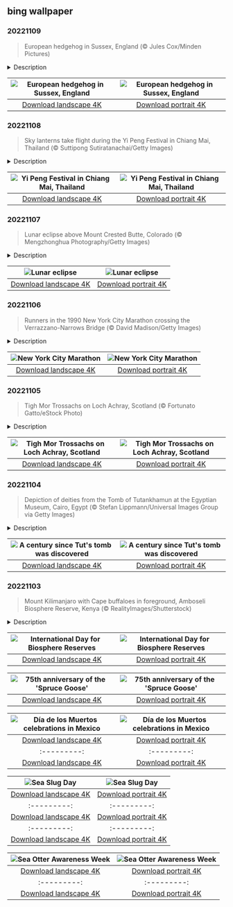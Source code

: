 ## bing wallpaper

### 20221109

> European hedgehog in Sussex, England (© Jules Cox/Minden Pictures)

<details>
<summary>Description</summary>

> Join us for a trip across the pond as we take a moment to examine the prickly European hedgehog. Our friend in today's photo is in Sussex, England, but European hedgehogs are widespread across the continent. They're thought to be the largest and heaviest of the hedgehog family. A nocturnal creature, the hedgehog can often be found in gardens snacking on its preferred diet of insects.
> 
> The European hedgehog is sometimes considered an invasive species. In New Zealand, for example, the hedgehog has no natural predators and threatens the food supply of native bush birds. But it's hard to blame such a cute little creature. With roughly 6,000 spines on its back, the hedgehog was, at one point, used as an unofficial symbol for NATO, chosen because it's a peaceful animal that has a rather pointed defense system.
> 
> 

</details>

| ![European hedgehog in Sussex, England](https://cn.bing.com/th?id=OHR.HedgehogNest_EN-US0590169065_UHD.jpg&pid=hp&w=400&h=224&rs=1&c=4) | ![European hedgehog in Sussex, England](https://cn.bing.com/th?id=OHR.HedgehogNest_EN-US0590169065_1080x1920.jpg&pid=hp&w=155&h=315&rs=1&c=4) |
|:---------:|:---------:|
| [Download landscape 4K](https://cn.bing.com/th?id=OHR.HedgehogNest_EN-US0590169065_UHD.jpg) | [Download portrait 4K](https://cn.bing.com/th?id=OHR.HedgehogNest_EN-US0590169065_1080x1920.jpg) |

### 20221108

> Sky lanterns take flight during the Yi Peng Festival in Chiang Mai, Thailand (© Suttipong Sutiratanachai/Getty Images)

<details>
<summary>Description</summary>

> The bright light of the full moon is mirrored by lit lanterns launched skyward in the Thai festival of Yi Peng. It's a beautiful celebration, as you can see, and it happens around the second full moon at this time of year ('yi' means 'two' and 'peng' means 'full moon day'). Our photo shows the lanterns in Chiang Mai, Thailand's second-largest city and the home of the most famous Yi Peng observance, which has strong ties to the Lanna people of northern Thailand.
> 
> Yi Peng is a religious festival that also features entertainment and local traditional food. It is believed that sending lanterns up into the sky will honor the gods, and traditionally the release of lanterns has represented letting go of bad luck and wishing for good fortune. During the festival, lanterns or candles are also lit outside homes and businesses to show devotion to the Buddha.
> 
> 

</details>

| ![Yi Peng Festival in Chiang Mai, Thailand](https://cn.bing.com/th?id=OHR.YiPeng_EN-US0467115147_UHD.jpg&pid=hp&w=400&h=224&rs=1&c=4) | ![Yi Peng Festival in Chiang Mai, Thailand](https://cn.bing.com/th?id=OHR.YiPeng_EN-US0467115147_1080x1920.jpg&pid=hp&w=155&h=315&rs=1&c=4) |
|:---------:|:---------:|
| [Download landscape 4K](https://cn.bing.com/th?id=OHR.YiPeng_EN-US0467115147_UHD.jpg) | [Download portrait 4K](https://cn.bing.com/th?id=OHR.YiPeng_EN-US0467115147_1080x1920.jpg) |

### 20221107

> Lunar eclipse above Mount Crested Butte, Colorado (© Mengzhonghua Photography/Getty Images)

<details>
<summary>Description</summary>

> If you missed the first full lunar eclipse of the year back in May, you'll get another chance tonight as the second blood moon (as lunar eclipses are often called) of 2022 takes to the sky over the Pacific region. Tonight's display can be seen from Asia, Australia, North America, and parts of northern Europe and South America. If you're lucky enough to find yourself under a clear sky, the view might look something like this image, taken over Mount Crested Butte, Colorado, during the lunar eclipse of September 27, 2015.
> 
> A lunar eclipse is a happy accident of the solar system and is possible because of relative sizes of and distances between the sun, Earth, and moon. Every couple of years on average, the Earth casts a perfect shadow on the moon, causing a full lunar eclipse. During a full solar eclipse, the moon casts a perfect shadow on the Earth. While not as rare, and perhaps not quite as dramatic as a solar eclipse, lunar eclipses have plenty of upsides. For one, you can safely look at them without doing any harm to your eyes. They last for hours, while solar eclipses last minutes. And a lunar eclipse is visible from a much larger portion of the planet—in fact, the eclipsed moon can be seen at the time of the eclipse wherever the moon is above the horizon.
> 
> If you want to see tonight's lunar eclipse in the US, you'll likely have to sacrifice some sleep. Totality on the West Coast begins at 2:16 AM, 5:16 AM on the East Coast, and will last about 85 minutes. The next total lunar eclipse won't happen until March 2025, so a few hours of lost sleep seem a small price to pay for this dazzling view.

</details>

| ![Lunar eclipse](https://cn.bing.com/th?id=OHR.CrestedButteEclispe_EN-US0408360129_UHD.jpg&pid=hp&w=400&h=224&rs=1&c=4) | ![Lunar eclipse](https://cn.bing.com/th?id=OHR.CrestedButteEclispe_EN-US0408360129_1080x1920.jpg&pid=hp&w=155&h=315&rs=1&c=4) |
|:---------:|:---------:|
| [Download landscape 4K](https://cn.bing.com/th?id=OHR.CrestedButteEclispe_EN-US0408360129_UHD.jpg) | [Download portrait 4K](https://cn.bing.com/th?id=OHR.CrestedButteEclispe_EN-US0408360129_1080x1920.jpg) |

### 20221106

> Runners in the 1990 New York City Marathon crossing the Verrazzano-Narrows Bridge (© David Madison/Getty Images)

<details>
<summary>Description</summary>

> The route for the 2022 New York City Marathon starts right here at the Verrazzano-Narrows Bridge, crossing from Staten Island into Brooklyn and eventually coursing through all five boroughs of New York. This photo gives you an idea just how many people will be running today. Because the race starts early on a November morning, many runners show up in layered clothing to beat the typical chill. But once they heat up from running, those layers come off and are often discarded on sidewalks. Race organizers collect the activewear left behind by 50,000 runners, about 26 tons a year, and donate it to charity.
> 
> 
> 
> 

</details>

| ![New York City Marathon](https://cn.bing.com/th?id=OHR.MarathonSunday_EN-US0342685769_UHD.jpg&pid=hp&w=400&h=224&rs=1&c=4) | ![New York City Marathon](https://cn.bing.com/th?id=OHR.MarathonSunday_EN-US0342685769_1080x1920.jpg&pid=hp&w=155&h=315&rs=1&c=4) |
|:---------:|:---------:|
| [Download landscape 4K](https://cn.bing.com/th?id=OHR.MarathonSunday_EN-US0342685769_UHD.jpg) | [Download portrait 4K](https://cn.bing.com/th?id=OHR.MarathonSunday_EN-US0342685769_1080x1920.jpg) |

### 20221105

> Tigh Mor Trossachs on Loch Achray, Scotland (© Fortunato Gatto/eStock Photo)

<details>
<summary>Description</summary>

> Fairy-tale castle? Check. Stunning Scottish backdrop? Check. Calm, tranquil loch? Check. If Tigh Mor looks idyllic to you, you're not alone. Queen Victoria spent time here in its heyday, and though the old hotel (it was built in 1849) declined over the years, a multimillion-dollar restoration has brought it right back to its former glory.
> 
> Tigh Mor sits above Loch Achray in Scotland's Trossachs, a region with scenery so stunning it draws artists and painters like moths to a flame. Writers are also inspired by its beauty: Way back in the early 1800s Sir Walter Scott's poem 'The Lady of the Lake' and novel 'Rob Roy' stirred interest in visiting this area of wooded glens, braes, and waterways called 'the Trossachs.'
> 
> Today many visitors hike or bike the Trossachs Trail, a beautiful 40-mile route that starts at Loch Lomond and winds along rivers and through woods, offering family-friendly adventures as well as challenges for mountain bikers and rock climbers. More of a water person? The Trossachs are also great for canoeing, kayaking, paddleboarding, sailing, swimming, and fishing on rivers and lochs aplenty.

</details>

| ![Tigh Mor Trossachs on Loch Achray, Scotland](https://cn.bing.com/th?id=OHR.Trossachs_EN-US0183507678_UHD.jpg&pid=hp&w=400&h=224&rs=1&c=4) | ![Tigh Mor Trossachs on Loch Achray, Scotland](https://cn.bing.com/th?id=OHR.Trossachs_EN-US0183507678_1080x1920.jpg&pid=hp&w=155&h=315&rs=1&c=4) |
|:---------:|:---------:|
| [Download landscape 4K](https://cn.bing.com/th?id=OHR.Trossachs_EN-US0183507678_UHD.jpg) | [Download portrait 4K](https://cn.bing.com/th?id=OHR.Trossachs_EN-US0183507678_1080x1920.jpg) |

### 20221104

> Depiction of deities from the Tomb of Tutankhamun at the Egyptian Museum, Cairo, Egypt (© Stefan Lippmann/Universal Images Group via Getty Images)

<details>
<summary>Description</summary>

> A hundred years ago today, British archaeologist and Egyptologist Howard Carter discovered the sarcophagus of Tutankhamun, better known as King Tut, in Egypt's Valley of the Kings. Though they first uncovered the tomb of the 'boy king' on November 4, 1922, Carter and crew took years to excavate the burial site. What they found astonished the world. It was loaded with more than 5,000 artifacts, including a solid gold coffin, face mask, thrones, archery bows, trumpets, a lotus chalice, furniture, food, wine, sandals, gold caps to protect Tut's toes, and fresh linen underwear. Because you should always bring clean undies, even when you're crossing into the realm of the dead.
> 
> Though Tut is considered a minor pharaoh by historians, the discovery of his tomb was one of the most significant in the history of archaeology. The burial site was remarkably well preserved—unlike many neighboring tombs, it was untouched by grave robbers, thanks to debris covering the entrance for most of the tomb's existence. In the 1960s, Egypt allowed the treasures of King Tut to leave the country for display, and the exhibit has traveled the world numerous times. Today, King Tut's death mask and sarcophagus are displayed here at the Egyptian Museum in Cairo.
> 
> 

</details>

| ![A century since Tut's tomb was discovered](https://cn.bing.com/th?id=OHR.Deities_EN-US8555427337_UHD.jpg&pid=hp&w=400&h=224&rs=1&c=4) | ![A century since Tut's tomb was discovered](https://cn.bing.com/th?id=OHR.Deities_EN-US8555427337_1080x1920.jpg&pid=hp&w=155&h=315&rs=1&c=4) |
|:---------:|:---------:|
| [Download landscape 4K](https://cn.bing.com/th?id=OHR.Deities_EN-US8555427337_UHD.jpg) | [Download portrait 4K](https://cn.bing.com/th?id=OHR.Deities_EN-US8555427337_1080x1920.jpg) |

### 20221103

> Mount Kilimanjaro with Cape buffaloes in foreground, Amboseli Biosphere Reserve, Kenya (© RealityImages/Shutterstock)

<details>
<summary>Description</summary>

> UNESCO designated November 3, 2022, the first annual International Day for Biosphere Reserves. Biosphere reserves are vast areas around the world used to promote biodiversity, cultural diversity, environmentally sustainable economic development, and research and education on how humans can coexist with nature.
> 
> The Amboseli Biosphere Reserve, which we feature today, is located on the Kenyan side of Mount Kilimanjaro and includes an amazing variety of ecological zones, including dry mountain forests, mountains, savannah rangelands, wetlands, and swamps. Elephants, lions, and giraffes make their home in the Amboseli. Designated a UNESCO biosphere reserve in 1980, Amboseli was a focus of a UN-sponsored program to ensure the long-term conservation of biodiversity in the area, partly by involving the local population in sustainable use.
> 
> 

</details>

| ![International Day for Biosphere Reserves](https://cn.bing.com/th?id=OHR.AmboseliBioshere_EN-US9391999022_UHD.jpg&pid=hp&w=400&h=224&rs=1&c=4) | ![International Day for Biosphere Reserves](https://cn.bing.com/th?id=OHR.AmboseliBioshere_EN-US9391999022_1080x1920.jpg&pid=hp&w=155&h=315&rs=1&c=4) |
|:---------:|:---------:|
| [Download landscape 4K](https://cn.bing.com/th?id=OHR.AmboseliBioshere_EN-US9391999022_UHD.jpg) | [Download portrait 4K](https://cn.bing.com/th?id=OHR.AmboseliBioshere_EN-US9391999022_1080x1920.jpg) |it did, but just barely. After liftoff, it flew at 135 mph roughly 70 feet above the water. It cruised for about a mile for a whopping 26 seconds. 'I put the sweat of my life into this thing,' Hughes had said just a few months prior, vowing to leave the country if it was a failure. Failure is in the eye of the beholder, however, as Hughes never left and his spending of government funds was considered reasonable, because, technically, the Spruce Goose did fly.
> 
> 

</details>

| ![75th anniversary of the 'Spruce Goose'](https://cn.bing.com/th?id=OHR.SpruceGoose_EN-US0021752220_UHD.jpg&pid=hp&w=400&h=224&rs=1&c=4) | ![75th anniversary of the 'Spruce Goose'](https://cn.bing.com/th?id=OHR.SpruceGoose_EN-US0021752220_1080x1920.jpg&pid=hp&w=155&h=315&rs=1&c=4) |
|:---------:|:---------:|
| [Download landscape 4K](https://cn.bing.com/th?id=OHR.SpruceGoose_EN-US0021752220_UHD.jpg) | [Download portrait 4K](https://cn.bing.com/th?id=OHR.SpruceGoose_EN-US0021752220_1080x1920.jpg) |/details>

| ![Día de los Muertos celebrations in Mexico](https://cn.bing.com/th?id=OHR.Calacas_EN-US6430903741_UHD.jpg&pid=hp&w=400&h=224&rs=1&c=4) | ![Día de los Muertos celebrations in Mexico](https://cn.bing.com/th?id=OHR.Calacas_EN-US6430903741_1080x1920.jpg&pid=hp&w=155&h=315&rs=1&c=4) |
|:---------:|:---------:|
| [Download landscape 4K](https://cn.bing.com/th?id=OHR.Calacas_EN-US6430903741_UHD.jpg) | [Download portrait 4K](https://cn.bing.com/th?id=OHR.Calacas_EN-US6430903741_1080x1920.jpg) |.com/th?id=OHR.SealRiver_EN-US6267835630_1080x1920.jpg&pid=hp&w=155&h=315&rs=1&c=4) |
|:---------:|:---------:|
| [Download landscape 4K](https://cn.bing.com/th?id=OHR.SealRiver_EN-US6267835630_UHD.jpg) | [Download portrait 4K](https://cn.bing.com/th?id=OHR.SealRiver_EN-US6267835630_1080x1920.jpg) |e a more fitting name. Someone call Terry.
> 
> 

</details>

| ![Sea Slug Day](https://cn.bing.com/th?id=OHR.SeaAngel_EN-US5531672696_UHD.jpg&pid=hp&w=400&h=224&rs=1&c=4) | ![Sea Slug Day](https://cn.bing.com/th?id=OHR.SeaAngel_EN-US5531672696_1080x1920.jpg&pid=hp&w=155&h=315&rs=1&c=4) |
|:---------:|:---------:|
| [Download landscape 4K](https://cn.bing.com/th?id=OHR.SeaAngel_EN-US5531672696_UHD.jpg) | [Download portrait 4K](https://cn.bing.com/th?id=OHR.SeaAngel_EN-US5531672696_1080x1920.jpg) |OHR.DarkSkyAcadia_EN-US6966527964_1080x1920.jpg) |.bing.com/th?id=OHR.GoldenJellyfish_EN-US6743816471_1080x1920.jpg&pid=hp&w=155&h=315&rs=1&c=4) |
|:---------:|:---------:|
| [Download landscape 4K](https://cn.bing.com/th?id=OHR.GoldenJellyfish_EN-US6743816471_UHD.jpg) | [Download portrait 4K](https://cn.bing.com/th?id=OHR.GoldenJellyfish_EN-US6743816471_1080x1920.jpg) |ng.com/th?id=OHR.LastDollarRoad_EN-US7923638318_UHD.jpg&pid=hp&w=400&h=224&rs=1&c=4) | ![First day of autumn](https://cn.bing.com/th?id=OHR.LastDollarRoad_EN-US7923638318_1080x1920.jpg&pid=hp&w=155&h=315&rs=1&c=4) |
|:---------:|:---------:|
| [Download landscape 4K](https://cn.bing.com/th?id=OHR.LastDollarRoad_EN-US7923638318_UHD.jpg) | [Download portrait 4K](https://cn.bing.com/th?id=OHR.LastDollarRoad_EN-US7923638318_1080x1920.jpg) |ppers who hunted otters to near extinction before they were protected by law. Although sea otter populations have rebounded, they are still considered endangered. Otters live along the Pacific Coast of North America, from California up to Alaska. Although they can walk on land, they almost never find the need or desire to, even when it's nap time. When they're ready for a snooze, they'll raft up, wrap themselves in a strand of kelp to keep them from drifting away, and recline on the world's biggest waterbed.

</details>

| ![Sea Otter Awareness Week](https://cn.bing.com/th?id=OHR.SitkaOtters_EN-US7714053956_UHD.jpg&pid=hp&w=400&h=224&rs=1&c=4) | ![Sea Otter Awareness Week](https://cn.bing.com/th?id=OHR.SitkaOtters_EN-US7714053956_1080x1920.jpg&pid=hp&w=155&h=315&rs=1&c=4) |
|:---------:|:---------:|
| [Download landscape 4K](https://cn.bing.com/th?id=OHR.SitkaOtters_EN-US7714053956_UHD.jpg) | [Download portrait 4K](https://cn.bing.com/th?id=OHR.SitkaOtters_EN-US7714053956_1080x1920.jpg) |oo_EN-US7569665443_UHD.jpg&pid=hp&w=400&h=224&rs=1&c=4) | ![World Bamboo Day](https://cn.bing.com/th?id=OHR.ArashiyamaBamboo_EN-US7569665443_1080x1920.jpg&pid=hp&w=155&h=315&rs=1&c=4) |
|:---------:|:---------:|
| [Download landscape 4K](https://cn.bing.com/th?id=OHR.ArashiyamaBamboo_EN-US7569665443_UHD.jpg) | [Download portrait 4K](https://cn.bing.com/th?id=OHR.ArashiyamaBamboo_EN-US7569665443_1080x1920.jpg) |